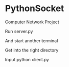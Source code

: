 # PythonSocket
Computer Network Project

Run server.py

And start another terminal

Get into the right directory

Input              python client.py
